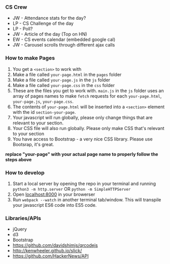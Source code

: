 ### CS Crew

 - JW - Attendance stats for the day?
 - LP - CS Challenge of the day
 - LP - Poll?
 - JW - Article of the day (Top on HN)
 - EW - CS events calendar (embedded google cal)
 - JW - Carousel scrolls through different ajax calls

### How to make Pages

 1. You get a `<section>` to work with
 2. Make a file called `your-page.html` in the `pages` folder  
 3. Make a file called `your-page.js` in the `js` folder  
 4. Make a file called `your-page.css` in the `css` folder  
 5. These are the files you get to work with.  `main.js` in the `js` folder uses an array of pages names to make `fetch` requests for each `your-page.html`, `your-page.js`, `your-page.css`.    
 6. The contents of `your-page.html` will be inserted into a `<section>` element with the id `section-your-page`.  
 7. Your javascript will run globally, please only change things that are relevant to your section.  
 8. Your CSS file will also run globally.  Please only make CSS that's relevant to your section
 9. You have access to Bootstrap - a very nice CSS library.  Please use Bootsrap, it's great.

**replace "your-page" with your actual page name to properly follow the steps above**

### How to develop
 1. Start a local server by opening the repo in your terminal and running `python3 -m http.server` OR `python -m SimpleHTTPServer`
 2. Open [localhost:8000](localhost:8000) in your browerser
 3. Run `webpack --watch` in another terminal tab/window.  This will transpile your javascript ES6 code into ES5 code.


### Libraries/APIs
 - jQuery
 - d3
 - Bootstrap
 - https://github.com/davidshimjs/qrcodejs
 - http://kenwheeler.github.io/slick/
 - https://github.com/HackerNews/API